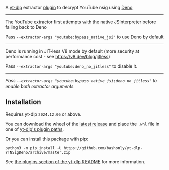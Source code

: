A [yt-dlp](https://github.com/yt-dlp/yt-dlp) extractor [plugin](https://github.com/yt-dlp/yt-dlp#plugins) to decrypt YouTube nsig using [Deno](https://deno.land)

---

The YouTube extractor first attempts with the native JSInterpreter before falling back to Deno

Pass `--extractor-args "youtube:bypass_native_jsi"` to use Deno by default

---

Deno is running in JIT-less V8 mode by default (more security at performance cost - see https://v8.dev/blog/jitless)

Pass `--extractor-args "youtube:deno_no_jitless"` to disable it.

---

*Pass `--extractor-args "youtube:bypass_native_jsi;deno_no_jitless"` to enable both extractor arguments*


## Installation

Requires yt-dlp `2024.12.06` or above.

You can download the wheel of the [latest release](https://github.com/bashonly/yt-dlp-YTNSigDeno/releases/latest) and place the `.whl` file in one of [yt-dlp's plugin paths](https://github.com/yt-dlp/yt-dlp#installing-plugins).

Or you can install this package with pip:
```
python3 -m pip install -U https://github.com/bashonly/yt-dlp-YTNSigDeno/archive/master.zip
```

See [the plugins section of the yt-dlp README](https://github.com/yt-dlp/yt-dlp#installing-plugins) for more information.

